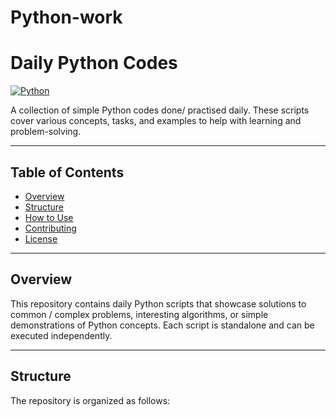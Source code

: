 # Python-work
# Daily Python Codes

[![Python](https://img.shields.io/badge/Python-3.x-blue.svg)](https://www.python.org/)  

A collection of simple Python codes done/ practised daily. These scripts cover various concepts, tasks, and examples to help with learning and problem-solving.

---

## Table of Contents

- [Overview](#overview)
- [Structure](#structure)
- [How to Use](#how-to-use)
- [Contributing](#contributing)
- [License](#license)

---

## Overview

This repository contains daily Python scripts that showcase solutions to common / complex problems, interesting algorithms, or simple demonstrations of Python concepts. Each script is standalone and can be executed independently.

---

## Structure

The repository is organized as follows:

